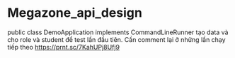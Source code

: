 # Megazone_api_design
public class DemoApplication  implements CommandLineRunner tạo data và cho role và student để test lần đầu tiên. Cần comment lại ở những lần chạy tiếp theo
https://prnt.sc/7KahUPj8Ufj9
